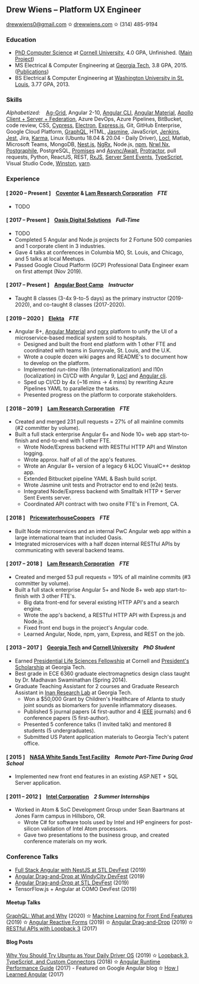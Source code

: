 ## Drew Wiens – Platform UX Engineer

[drewwiens0@gmail.com](mailto:drewwiens0@gmail.com) &#10027; [drewwiens.com](http://drewwiens.com) &#10027; (314) 485-9194

### Education

* [PhD Computer Science](http://www.cs.cornell.edu/~andrew) at [Cornell University](http://cornell.edu), 4.0 GPA, Unfinished. ([Main Project](https://github.com/adwiens/TensorFlow-DNNs-for-Predicting-DNA-Transcription-Factor-Binding))
* MS Electrical & Computer Engineering at [Georgia Tech](http://gatech.edu), 3.8 GPA, 2015. ([Publications](https://scholar.google.com/citations?user=_N2X7KwAAAAJ))
* BS Electrical & Computer Engineering at [Washington University in St. Louis](http://wustl.edu), 3.77 GPA, 2013.

### Skills

_Alphabetized:_ &nbsp;&nbsp; [Ag-Grid](https://www.ag-grid.com/), Angular 2-10, [Angular CLI](https://cli.angular.io/), [Angular Material](https://material.angular.io/), [Apollo Client + Server + Federation](https://www.apollographql.com/), Azure DevOps, Azure Pipelines, BitBucket, code review, CSS, [Cypress](https://www.cypress.io/), [Electron](https://www.electronjs.org/), [Express.js](https://expressjs.com/), Git, GitHub Enterprise, Google Cloud Platform, [GraphQL](https://graphql.org/), HTML, [Jasmine](https://jasmine.github.io/), JavaScript, [Jenkins](https://www.jenkins.io/), [Jest](https://jestjs.io/), Jira, [Karma](https://karma-runner.github.io/), Linux (Ubuntu 18.04 & 20.04 - Daily Driver), [Locl](https://github.com/loclapp/locl), Matlab, Microsoft Teams, MongoDB, [Nest.js](https://nestjs.com/), [NgRx](https://ngrx.io/), Node.js, [npm](https://docs.npmjs.com/cli/npm), [Nrwl Nx](https://nx.dev/), [Postgraphile](https://www.graphile.org/postgraphile/), PostgreSQL, [Promises](https://developer.mozilla.org/en-US/docs/Web/JavaScript/Reference/Global_Objects/Promise) and [Async/Await](https://developer.mozilla.org/en-US/docs/Web/JavaScript/Reference/Statements/async_function), [Protractor](https://www.protractortest.org/), pull requests, Python, ReactJS, REST, [RxJS](https://rxjs-dev.firebaseapp.com/guide/overview), [Server Sent Events](https://developer.mozilla.org/en-US/docs/Web/API/Server-sent_events/Using_server-sent_events), [TypeScript](https://www.typescriptlang.org/), Visual Studio Code, [Winston](https://www.npmjs.com/package/winston), [yarn](https://classic.yarnpkg.com/lang/en/).

### Experience

#### [ 2020 – Present ] &nbsp;&nbsp; [Coventor](http://coventor.com) & [Lam Research Corporation](http://lamresearch.com) &nbsp;&nbsp; *FTE*

* TODO

#### [ 2017 – Present ] &nbsp;&nbsp; [Oasis Digital Solutions](http://oasis.digital) &nbsp;&nbsp; *Full-Time*

* TODO
* Completed 5 Angular and Node.js projects for 2 Fortune 500 companies and 1 corporate client in 3 industries.
* Gave 4 talks at conferences in Columbia MO, St. Louis, and Chicago, and 5 talks at local Meetups.
* Passed Google Cloud Platform (GCP) Professional Data Engineer exam on first attempt (Nov 2019).

#### [ 2017 – Present ] &nbsp;&nbsp; [Angular Boot Camp](http://angularbootcamp.com) &nbsp;&nbsp; *Instructor*

* Taught 8 classes (3-4x 9-to-5 days) as the primary instructor (2019-2020), and co-taught 8 classes (2017-2020).

#### [ 2019 – 2020 ] &nbsp;&nbsp; [Elekta](http://elekta.com) &nbsp;&nbsp; *FTE*

* Angular 8+, [Angular Material](http://material.angular.io) and [ngrx](http://ngrx.io) platform to unify the UI of a microservice-based medical system sold to hospitals.
  * Designed and built the front end platform with 1 other FTE and coordinated with teams in Sunnyvale, St. Louis, and the U.K.
  * Wrote a couple dozen wiki pages and README's to document how to develop on the platform.
  * Implemented _run-time_ i18n (internationalization) and l10n (localization) in CI/CD with Angular 9, [Locl](https://github.com/loclapp/locl) and [Angular cli](https://cli.angular.io/).
  * Sped up CI/CD by 4x (~16 mins → 4 mins) by rewriting Azure Pipelines YAML to parallelize the tasks.
  * Presented progress on the platform to corporate stakeholders.

#### [ 2018 – 2019 ] &nbsp;&nbsp; [Lam Research Corporation](http://lamresearch.com) &nbsp;&nbsp; *FTE*

* Created and merged 231 pull requests = 27% of all mainline commits (#2 committer by volume).
* Built a full stack enterprise Angular 6+ and Node 10+ web app start-to-finish and end-to-end with 1 other FTE.
  * Wrote Node/Express backend with RESTful HTTP API and Winston logging.
  * Wrote approx. half of all of the app's features.
  * Wrote an Angular 8+ version of a legacy 6 kLOC VisualC++ desktop app.
  * Extended Bitbucket pipeline YAML & Bash build script.
  * Wrote Jasmine unit tests and Protractor end to end (e2e) tests.
  * Integrated Node/Express backend with Smalltalk HTTP + Server Sent Events server.
  * Coordinated API contract with two onsite FTE's in Fremont, CA.

#### [ 2018 ] &nbsp;&nbsp; [PricewaterhouseCoopers](http://pwc.com) &nbsp;&nbsp; *FTE*

* Built Node microservices and an internal PwC Angular web app within a large international team that included Oasis.
* Integrated microservices with a half dozen internal RESTful APIs by communicating with several backend teams.

#### [ 2017 – 2018 ] &nbsp;&nbsp; [Lam Research Corporation](http://lamresearch.com) &nbsp;&nbsp; *FTE*

* Created and merged 53 pull requests = 19% of all mainline commits (#3 committer by volume).
* Built a full stack enterprise Angular 5+ and Node 8+ web app start-to-finish with 3 other FTE's.
  * Big data front-end for several existing HTTP API's and a search engine.
  * Wrote the app's backend, a RESTful HTTP API with Express.js and Node.js.
  * Fixed front end bugs in the project's Angular code.
  * Learned Angular, Node, npm, yarn, Express, and REST on the job.

#### [ 2013 – 2017 ] &nbsp;&nbsp; [Georgia Tech](http://gatech.edu) and [Cornell University](http://cornell.edu) &nbsp;&nbsp; *PhD Student*

* Earned [Presidential Life Sciences Fellowship](https://gradschool.cornell.edu/financial-support/fellowships/presidential-life-science-fellowship/) at Cornell and [President's Scholarship](http://www.gradadmiss.gatech.edu/presidents-fellowships) at Georgia Tech.
* Best grade in ECE 6360 graduate electromagnetics design class taught by Dr. Madhavan Swaminathan (Spring 2014).
* Graduate Teaching Assistant for 2 courses and Graduate Research Assistant in [Inan Research Lab](https://irl.gatech.edu/) at Georgia Tech.
  * Won a $50,000 Grant by Children's Healthcare of Atlanta to study joint sounds as biomarkers for juvenile inflammatory diseases.
  * Published 5 journal papers (4 first-author and 4 [IEEE](http://www.ieee.org/) journals) and 6 conference papers (5 first-author).
  * Presented 5 conference talks (1 invited talk) and mentored 8 students (5 undergraduates).
  * Submitted US Patent application materials to Georgia Tech's patent office.

#### [ 2015 ] &nbsp;&nbsp; [NASA White Sands Test Facility](https://www.nasa.gov/centers/wstf/index_new.html) &nbsp;&nbsp; *Remote Part-Time During Grad School*

* Implemented new front end features in an existing ASP.NET + SQL Server application.

#### [ 2011 – 2012 ] &nbsp;&nbsp; [Intel Corporation](http://intel.com) &nbsp;&nbsp; *2 Summer Internships*

* Worked in Atom & SoC Development Group under Sean Baartmans at Jones Farm campus in Hillsboro, OR.
  * Wrote C# for software tools used by Intel and HP engineers for post-silicon validation of Intel Atom processors.
  * Gave two presentations to the business group, and created conference materials on my work.

### Conference Talks

* [Full Stack Angular with NestJS at STL DevFest](https://speakerdeck.com/adwiens/full-stack-angular-with-nestjs) (2019)
* [Angular Drag-and-Drop at WindyCity DevFest](https://www.youtube.com/watch?v=UBbI6-QTdec) (2019)
* [Angular Drag-and-Drop at STL DevFest](https://www.youtube.com/watch?v=JIqtgkKx7PE) (2019)
* TensorFlow.js + Angular at COMO DevFest (2019)

#### Meetup Talks

[GraphQL: What and Why](https://www.youtube.com/watch?v=uhY81zcT8ns) (2020) &#10027; [Machine Learning for Front End Features](https://www.youtube.com/watch?v=rGHF3D8YrD0) (2019) &#10027; [Angular Reactive Forms](https://www.youtube.com/watch?v=EduDRsy3GkI) (2019) &#10027; [Angular Drag-and-Drop](https://www.youtube.com/watch?v=jZZQHQLY51s) (2019) &#10027; [RESTful APIs with Loopback 3](https://www.youtube.com/watch?v=rpiv8SV-7tk) (2017)

#### Blog Posts

[Why You Should Try Ubuntu as Your Daily Driver OS](https://medium.com/@andywiens/why-you-should-try-ubuntu-again-5e8cb998c480) (2019) &#10027; [Loopback 3, TypeScript, and Custom Connectors](https://blog.oasisdigital.com/2018/loopback-3-typescript-custom-connectors/) (2018) &#10027; [Angular Runtime Performance Guide](https://blog.oasisdigital.com/2017/angular-runtime-performance-guide/) (2017) - Featured on Google Angular blog &#10027; [How I Learned Angular](https://blog.oasisdigital.com/2017/angular-from-the-fire-hose/) (2017)
